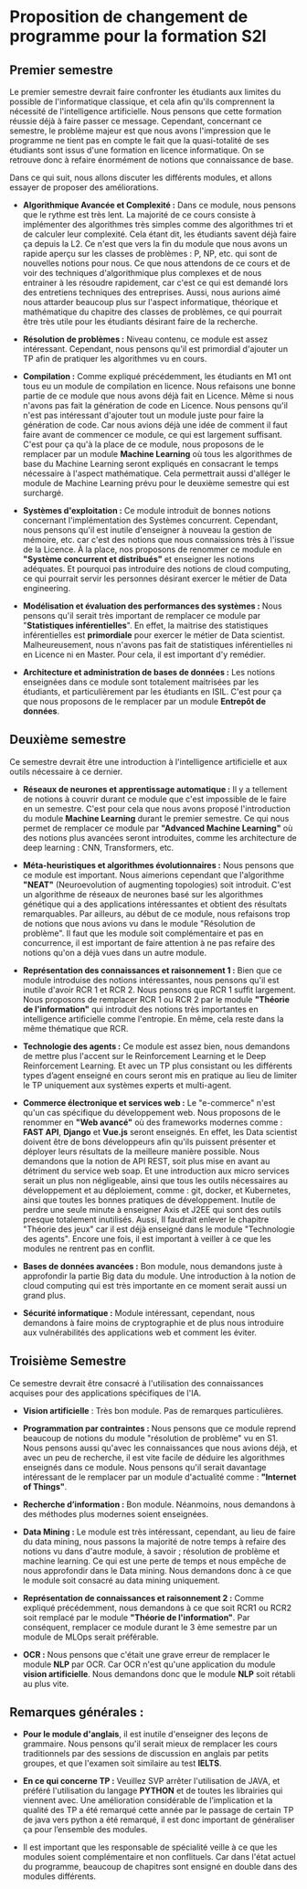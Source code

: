 # Proposition de changement de programme pour la formation S2I

## Premier semestre

Le premier semestre devrait faire confronter les étudiants aux limites du possible de l'informatique classique, et cela afin qu'ils comprennent la nécessité de l'intelligence artificielle. Nous pensons que cette formation réussie déjà à faire passer ce message. Cependant, concernant ce semestre, le problème majeur est que nous avons l'impression que le programme ne tient pas en compte le fait que la quasi-totalité de ses étudiants sont issus d'une formation en licence informatique. On se retrouve donc à refaire énormément de notions que connaissance de base.

Dans ce qui suit, nous allons discuter les différents modules, et allons essayer de proposer des améliorations.

- **Algorithmique Avancée et Complexité :** Dans ce module, nous pensons que le rythme est très lent. La majorité de ce cours consiste à implémenter des algorithmes très simples comme des algorithmes tri et de calculer leur complexité. Cela étant dit, les étudiants savent déjà faire ça depuis la L2. Ce n'est que vers la fin du module que nous avons un rapide aperçu sur les classes de problèmes : P, NP, etc. qui sont de nouvelles notions pour nous. Ce que nous attendons de ce cours et de voir des techniques d'algorithmique plus complexes et de nous entrainer à les résoudre rapidement, car c'est ce qui est demandé lors des entretiens techniques des entreprises. Aussi, nous aurions aimé nous attarder beaucoup plus sur l'aspect informatique, théorique et mathématique du chapitre des classes de problèmes, ce qui pourrait être très utile pour les étudiants désirant faire de la recherche.

- **Résolution de problèmes :** Niveau contenu, ce module est assez intéressant. Cependant, nous pensons qu'il est primordial d'ajouter un TP afin de pratiquer les algorithmes vu en cours.

- **Compilation :** Comme expliqué précédemment, les étudiants en M1 ont tous eu un module de compilation en licence. Nous refaisons une bonne partie de ce module que nous avons déjà fait en Licence. Même si nous n'avons pas fait la génération de code en Licence. Nous pensons qu'il n'est pas intéressant d'ajouter tout un module juste pour faire la génération de code. Car nous avions déjà une idée de comment il faut faire avant de commencer ce module, ce qui est largement suffisant. C'est pour ça qu'à la place de ce module, nous proposons de le remplacer par un module **Machine Learning** où tous les algorithmes de base du Machine Learning seront expliqués en consacrant le temps nécessaire à l'aspect mathématique. Cela permettrait aussi d'alléger le module de Machine Learning prévu pour le deuxième semestre qui est surchargé.

- **Systèmes d'exploitation :** Ce module introduit de bonnes notions concernant l'implémentation des Systèmes concurrent. Cependant, nous pensons qu'il est inutile d'enseigner à nouveau la gestion de mémoire, etc. car c'est des notions que nous connaissions très à l'issue de la Licence. À la place, nos proposons de renommer ce module en **"Système concurrent et distribués"** et enseigner les notions adéquates. Et pourquoi pas introduire des notions de cloud computing, ce qui pourrait servir les personnes désirant exercer le métier de Data engineering.

- **Modélisation et évaluation des performances des systèmes :** Nous pensons qu'il serait très important de remplacer ce module par "**Statistiques inférentielles**". En effet, la maitrise des statistiques inférentielles est **primordiale** pour exercer le métier de Data scientist. Malheureusement, nous n'avons pas fait de statistiques inférentielles ni en Licence ni en Master. Pour cela, il est important d'y remédier.

- **Architecture et administration de bases de données :**
Les notions enseignées dans ce module sont totalement maitrisées par les étudiants, et particulièrement par les étudiants en ISIL. C'est pour ça que nous proposons de le remplacer par un module **Entrepôt de données**.



## Deuxième semestre

Ce semestre devrait être une introduction à l'intelligence artificielle et aux outils nécessaire à ce dernier.

- **Réseaux de neurones et apprentissage automatique :** Il y a tellement de notions à couvrir durant ce module que c'est impossible de le faire en un semestre. C'est pour cela que nous avons proposé l'introduction du module **Machine Learning** durant le premier semestre. Ce qui nous permet de remplacer ce module par **"Advanced Machine Learning"** où des notions plus avancées seront introduites, comme les architecture de deep learning : CNN, Transformers, etc.

- **Méta-heuristiques et algorithmes évolutionnaires :** Nous pensons que ce module est important. Nous aimerions cependant que l'algorithme **"NEAT"** (Neuroevolution of augmenting topologies) soit introduit. C'est un algorithme de réseaux de neurones basé sur les algorithmes génétique qui a des applications intéressantes et obtient des résultats remarquables. Par ailleurs, au début de ce module, nous refaisons trop de notions que nous avions vu dans le module "Résolution de problème". Il faut que les module soit complémentaire et pas en concurrence, il est important de faire attention à ne pas refaire des notions qu'on a déjà vues dans un autre module.

- **Représentation des connaissances et raisonnement 1 :** Bien que ce module introduise des notions intéressantes, nous pensons qu'il est inutile d'avoir RCR 1 et RCR 2. Nous pensons que RCR 1 suffit largement. Nous proposons de remplacer RCR 1 ou RCR 2 par le module **"Théorie de l'information"** qui introduit des notions très importantes en intelligence artificielle comme l'entropie. En même, cela reste dans la même thématique que RCR.

- **Technologie des agents :** Ce module est assez bien, nous demandons de mettre plus l'accent sur le Reinforcement Learning et le Deep Reinforcement Learning. Et avec un TP plus consistant ou les différents types d’agent enseigné en cours seront mis en pratique au lieu de limiter le TP uniquement aux systèmes experts et multi-agent.

- **Commerce électronique et services web :** Le "e-commerce" n'est qu'un cas spécifique du développement web. Nous proposons de le renommer en **"Web avancé"** où des frameworks modernes comme : **FAST API**, **Django** et **Vue.js** seront enseignés. En effet, les Data scientist doivent être de bons développeurs afin qu'ils puissent présenter et déployer leurs résultats de la meilleure manière possible. Nous demandons que la notion de API REST, soit plus mise en avant au détriment du service web soap. Et une introduction aux micro services serait un plus non négligeable, ainsi que tous les outils nécessaires au développement et au déploiement, comme : git, docker, et Kubernetes, ainsi que toutes les bonnes pratiques de développement. Inutile de perdre une seule minute à   enseigner Axis et J2EE qui sont des outils presque totalement inutilisés. Aussi, Il faudrait enlever le chapitre "Théorie des jeux" car il est déjà enseigné dans le module "Technologie des agents". Encore une fois, il est important à veiller à ce que les modules ne rentrent pas en conflit.

- **Bases de données avancées :** Bon module, nous demandons juste à approfondir la partie Big data du module. Une introduction à la notion de cloud computing qui est très importante en ce moment serait aussi un grand plus.

- **Sécurité informatique :** Module intéressant, cependant, nous demandons à faire moins de cryptographie et de plus nous introduire aux vulnérabilités des applications web et comment les éviter.

## Troisième Semestre
Ce semestre devrait être consacré à l'utilisation des connaissances acquises pour des applications spécifiques de l'IA.

- **Vision artificielle** : Très bon module. Pas de remarques particulières.

- **Programmation par contraintes :** Nous pensons que ce module reprend beaucoup de notions du module "résolution de problème" vu en S1. Nous pensons aussi qu'avec les connaissances que nous avions déjà, et avec un peu de recherche, il est vite facile de déduire les algorithmes enseignés dans ce module. Nous pensons qu'il serait davantage intéressant de le remplacer par un module d'actualité comme : **"Internet of Things"**.

- **Recherche d’information :**  Bon module. Néanmoins, nous demandons à des méthodes plus modernes soient enseignées.

- **Data Mining :** Le module est très intéressant, cependant, au lieu de faire du data mining, nous passons la majorité de notre temps à refaire des notions vu dans d'autre module, à savoir ; résolution de problème et machine learning. Ce qui est une perte de temps et nous empêche de nous approfondir dans le Data mining. Nous demandons donc à ce que le module soit consacré au data mining uniquement.

- **Représentation de connaissances et raisonnement 2 :** Comme expliqué précédemment, nous demandons à ce que soit RCR1 ou RCR2 soit remplacé par le module **"Théorie de l'information"**. Par conséquent, remplacer ce module durant le 3 ème semestre par un module de MLOps serait préférable.

- **OCR :** Nous pensons que c'était une grave erreur de remplacer le module **NLP** par OCR. Car OCR n'est qu'une application du module **vision artificielle**.  Nous demandons donc que le module **NLP** soit rétabli au plus vite.


## Remarques générales :

- **Pour le module d'anglais**, il est inutile d'enseigner des leçons de grammaire. Nous pensons qu'il serait mieux de remplacer les cours traditionnels par des sessions de discussion en anglais par petits groupes, et que l'examen soit similaire au test **IELTS**.

- **En ce qui concerne TP :** Veuillez SVP arrêter l'utilisation de JAVA, et préféré l'utilisation du langage **PYTHON** et de toutes les librairies qui viennent avec. Une amélioration considérable de l’implication et la qualité des TP a été remarqué cette année par le passage de certain TP de java vers python a été remarqué, il est donc important de généraliser ça pour l’ensemble des modules.
- Il est important que les responsable de spécialité veille à ce que les modules soient complémentaire et non conflituels. Car dans l'état actuel du programme, beaucoup de chapitres sont ensigné en double dans des modules différents.
